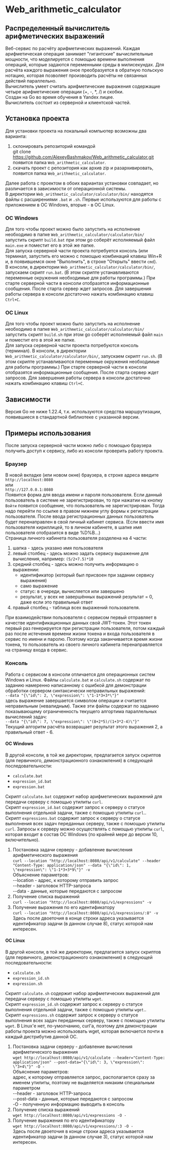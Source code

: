 # Web_arithmetic_calculator
## Распределенный вычислитель арифметических выражений
Веб-сервис по расчёту арифметических выражений. Каждая арифметическая операция занимает "гигантские" вычислительные мощности, что моделируется с помощью времени выполнения операций, которые задаются переменными среды в милисекундах.
Для расчёта каждого выражения оное преобразуется в обратную польскую нотацию, которая позволяет производить расчёты не связанных действий параллельно.<br>
Вычислитель умеет считать арифметические выражения содержащие четыре арифметические операции (+, -, *, /) и скобки.<br>
Создан на Go во время обучения в Yandex лицее.<br>
Вычислитель состоит из серверной и клиентской частей.

## Установка проекта
Для установки проекта на локальный компьютер возможны два варианта:
1) склонировать репозиторий командой<br>
git clone https://github.com/AlexeyBashmakov/Web_arithmetic_calculator.git<br>
появится папка `Web_arithmetic_calculator`.
2) скачать проект с репозитория как архив zip и разархивировать, появится папка `Web_arithmetic_calculator`.

Далее работа с проектом в обоих вариантах установки совпадает, но различается в зависимости от операционной системы.<br>
В директории `Web_arithmetic_calculator/calculator/bin/` находятся файлы с расширениями `.bat` и `.sh`. Первые используются для работы с приложением в ОС Windows, вторые - в ОС Linux.
### ОС Windows
Для того чтобы проект можно было запустить на исполнение необходимо в папке `Web_arithmetic_calculator/calculator/bin/`
запустить скрипт `build.bat` при этом go соберёт исполняемый файл `main.exe` и поместит его в этой же папке.<br>
Для запуска серверной части проекта потребуется консоль (или терминал, запустить его можно с помощью комбинаций клавиш Win+R и, 
в появившемся окне "Выполнить", в строке "Открыть" ввести `cmd`).<br> 
В консоли, в директории `Web_arithmetic_calculator/calculator/bin/`, запускаем скрипт `run.bat`. 
(В этом скрипте устанавливаются переменные окружения необходимые для работы программы.) 
При старте серверной части в консоли отобразятся информационные сообщения. После старта сервер ждет запросов. Для завершения 
работы сервера в консоли достаточно нажать комбинацию клавиш `Ctrl+C`.<br>

### ОС Linux
Для того чтобы проект можно было запустить на исполнение необходимо в папке `Web_arithmetic_calculator/calculator/bin/`
запустить скрипт `build.sh` при этом go соберёт исполняемый файл `main` и поместит его в этой же папке.<br>
Для запуска серверной части проекта потребуются консоль (терминал). В консоли, в директории `Web_arithmetic_calculator/calculator/bin/`, запускаем скрипт `run.sh`. 
(В этом скрипте устанавливаются переменные окружения необходимые для работы программы.) 
При старте серверной части в консоли отобразятся информационные сообщения. После старта сервер ждет запросов. Для завершения 
работы сервера в консоли достаточно нажать комбинацию клавиш `Ctrl+C`.

## Зависимости
Версия Go не ниже 1.22.4, т.к. используются средства маршрутизации, появившиеся в стандартной библиотеке с указанной версии.

## Примеры использования
После запуска серверной части можно либо с помощью браузера получить доступ к сервису, либо из консоли проверить работу проекта.
### Браузер
В новой вкладке (или новом окне) браузера, в строке адреса введите<br>
`http://localhost:8080`<br>
или<br>
`http://127.0.0.1:8080`<br>
Появится форма для ввода имени и пароля пользователя. Если данный пользователь в системе не зарегистрирован, то при нажатии на кнопку `Войти` появится сообщение, что пользователь не зарегистрирован.
Тогда надо перейти по ссылке в правом нижнем углу формы к регистрации пользователя. После ввода регистрационных данных пользователь будет перенаправлен в свой личный кабинет сервиса. (Если ввести 
имя пользователя кириллицей, то в личном кабинете, в шапке имя пользователя отобразится в виде %D%B...)<br>
Страница личного кабинета пользователя разделена на 4 части:
1. шапка - здесь указано имя пользователя
2. левый столбец - здесь можно задать сервису выражение для вычисления, например: `(5/2+7.5)*10`
3. средний столбец - здесь можно получить информацию о выражении:
   - идентификатор (который был присвоен при задании сервису выражения)
   - само выражение
   - статус: в очереди, вычисляется или завершено
   - результат, у всех не завершённых выражений результат = 0, даже если это правильный ответ
4. правый столбец - таблица всех выражений пользователя.

При взаимодействии пользователя с сервисом первый отправляет в качестве идентификационных данных свой JWT-токен. Этот токен первый раз генерируется при регистрации пользователя, 
потом каждый раз после истечения времени жизни токена и входа пользователя в сервис по имени и паролю. Поэтому когда заканчивается время жизни токена, то пользователь из своего личного кабинета 
перенаправляется на страницу входа в сервис.

### Консоль
Работа с сервисом в консоли отличается для операционных систем Windows и Linux.
Файлы `calculate.bat` и `calculate.sh` содержат по заданию намеренно написанному с ошибкой для демонстрации обработки сервером синтаксически неправильных выражений:<br>
`--data "{\"id\": 2, \"expression\": \"1-1*3+3*\"}"`<br>
здесь выражение завершается символом операции и считается неправильным (невалидным). Также эти файлы содержат по заданию показывающему ограниченность текущего алгортима 
параллельных вычислений задач:<br>
`--data "{\"id\": 7, \"expression\": \"(8+2*5)/(1+3*2-4)\"}"`<br>
Текущий алгоритм расчёта возвращает результат этого выражения 2, а правильный ответ - 6.
#### ОС Windows

В другой консоли, в той же директории, предлагается запуск скриптов (для первичного, демонстрационного 
ознакомления) в следующей последовательности:
 - `calculate.bat`
 - `expression_id.bat`
 - `expression.bat`

Скрипт `calculate.bat` содержит набор арифметических выражений для передачи серверу с помощью утилиты `curl`.<br>
Скрипт `expression_id.bat` содержит запрос к серверу о статусе выполнения отдельной задачи, также с помощью утилиты `curl`..<br>
Скрипт `expressions.bat` содержит запрос к серверу о статусе выполнения всех задач переданных серверу, также с помощью утилиты `curl`.
Запросы к серверу можно осуществлять с помощью утилиты `curl`, которая входит в состав ОС Windows (по крайней мере до версии 10, включительно).
1) Постановка задачи серверу - добавление вычисления арифметического выражения<br>
`curl --location "http://localhost:8080/api/v1/calculate" --header "Content-Type: application/json" --data "{\"id\": 1, \"expression\": \"1-1*3+3*9\"}" -v`<br>
Объяснение параметров:<br>
--location - адрес, к которому отправить запрос<br>
--header - заголовок HTTP-запроса<br>
--data - данные, которые передаются с запросом<br>
2) Получение списка выражений<br>
`curl --location "http://localhost:8080/api/v1/expressions" -v`
3) Получение выражения по его идентификатору<br>
`curl --location "http://localhost:8080/api/v1/expressions/:8" -v`<br>
Здесь после двоеточия в конце строки адреса указывается идентификатор задачи (в данном случае 8), статус которой нам интересен.

#### ОС Linux
В другой консоли, в той же директории, предлагается запуск скриптов (для первичного, демонстрационного 
ознакомления) в следующей последовательности:
 - `calculate.sh`
 - `expression_id.sh`
 - `expression.sh`

Скрипт `calculate.sh` содержит набор арифметических выражений для передачи серверу с помощью утилиты `wget`.<br>
Скрипт `expression_id.sh` содержит запрос к серверу о статусе выполнения отдельной задачи, также с помощью утилиты `wget`..<br>
Скрипт `expressions.sh` содержит запрос к серверу о статусе выполнения всех задач переданных серверу, также с помощью утилиты `wget`.
В Linux'е нет, по-умолчанию, curl'а, поэтому для демонстрации работы проекта можно использовать wget, которая включается почти в каждый дистрибутив данной ОС.
1) Постановка задачи серверу - добавление вычисления арифметического выражения<br>
`wget http://localhost:8080/api/v1/calculate --header="Content-Type: application/json" --post-data="{\"id\": 3, \"expression\": \"3+4\"}" -O -`<br>
Объяснение параметров:<br>
адрес, к которому отправляется запрос, располагается сразу за именем утилиты, поэтому не выделяется никаким специальным параметром<br>
--header - заголовок HTTP-запроса<br>
--post-data - данные, которые передаются с запросом<br>
-O - полученную информацию выводить в консоль
2) Получение списка выражений<br>
`wget http://localhost:8080/api/v1/expressions -O -`
3) Получение выражения по его идентификатору<br>
`wget http://localhost:8080/api/v1/expressions/:3 -O -`<br>
Здесь после двоеточия в конце строки адреса указывается идентификатор задачи (в данном случае 3), статус которой нам интересен.
